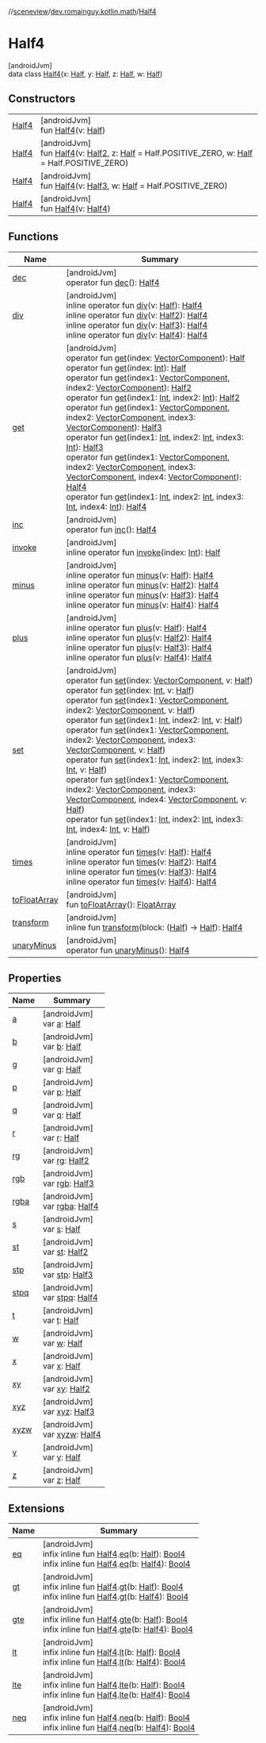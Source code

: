 //[sceneview](../../../index.md)/[dev.romainguy.kotlin.math](../index.md)/[Half4](index.md)

# Half4

[androidJvm]\
data class [Half4](index.md)(x: [Half](../-half/index.md), y: [Half](../-half/index.md), z: [Half](../-half/index.md), w: [Half](../-half/index.md))

## Constructors

| | |
|---|---|
| [Half4](-half4.md) | [androidJvm]<br>fun [Half4](-half4.md)(v: [Half](../-half/index.md)) |
| [Half4](-half4.md) | [androidJvm]<br>fun [Half4](-half4.md)(v: [Half2](../-half2/index.md), z: [Half](../-half/index.md) = Half.POSITIVE_ZERO, w: [Half](../-half/index.md) = Half.POSITIVE_ZERO) |
| [Half4](-half4.md) | [androidJvm]<br>fun [Half4](-half4.md)(v: [Half3](../-half3/index.md), w: [Half](../-half/index.md) = Half.POSITIVE_ZERO) |
| [Half4](-half4.md) | [androidJvm]<br>fun [Half4](-half4.md)(v: [Half4](index.md)) |

## Functions

| Name | Summary |
|---|---|
| [dec](dec.md) | [androidJvm]<br>operator fun [dec](dec.md)(): [Half4](index.md) |
| [div](div.md) | [androidJvm]<br>inline operator fun [div](div.md)(v: [Half](../-half/index.md)): [Half4](index.md)<br>inline operator fun [div](div.md)(v: [Half2](../-half2/index.md)): [Half4](index.md)<br>inline operator fun [div](div.md)(v: [Half3](../-half3/index.md)): [Half4](index.md)<br>inline operator fun [div](div.md)(v: [Half4](index.md)): [Half4](index.md) |
| [get](get.md) | [androidJvm]<br>operator fun [get](get.md)(index: [VectorComponent](../-vector-component/index.md)): [Half](../-half/index.md)<br>operator fun [get](get.md)(index: [Int](https://kotlinlang.org/api/latest/jvm/stdlib/kotlin/-int/index.html)): [Half](../-half/index.md)<br>operator fun [get](get.md)(index1: [VectorComponent](../-vector-component/index.md), index2: [VectorComponent](../-vector-component/index.md)): [Half2](../-half2/index.md)<br>operator fun [get](get.md)(index1: [Int](https://kotlinlang.org/api/latest/jvm/stdlib/kotlin/-int/index.html), index2: [Int](https://kotlinlang.org/api/latest/jvm/stdlib/kotlin/-int/index.html)): [Half2](../-half2/index.md)<br>operator fun [get](get.md)(index1: [VectorComponent](../-vector-component/index.md), index2: [VectorComponent](../-vector-component/index.md), index3: [VectorComponent](../-vector-component/index.md)): [Half3](../-half3/index.md)<br>operator fun [get](get.md)(index1: [Int](https://kotlinlang.org/api/latest/jvm/stdlib/kotlin/-int/index.html), index2: [Int](https://kotlinlang.org/api/latest/jvm/stdlib/kotlin/-int/index.html), index3: [Int](https://kotlinlang.org/api/latest/jvm/stdlib/kotlin/-int/index.html)): [Half3](../-half3/index.md)<br>operator fun [get](get.md)(index1: [VectorComponent](../-vector-component/index.md), index2: [VectorComponent](../-vector-component/index.md), index3: [VectorComponent](../-vector-component/index.md), index4: [VectorComponent](../-vector-component/index.md)): [Half4](index.md)<br>operator fun [get](get.md)(index1: [Int](https://kotlinlang.org/api/latest/jvm/stdlib/kotlin/-int/index.html), index2: [Int](https://kotlinlang.org/api/latest/jvm/stdlib/kotlin/-int/index.html), index3: [Int](https://kotlinlang.org/api/latest/jvm/stdlib/kotlin/-int/index.html), index4: [Int](https://kotlinlang.org/api/latest/jvm/stdlib/kotlin/-int/index.html)): [Half4](index.md) |
| [inc](inc.md) | [androidJvm]<br>operator fun [inc](inc.md)(): [Half4](index.md) |
| [invoke](invoke.md) | [androidJvm]<br>inline operator fun [invoke](invoke.md)(index: [Int](https://kotlinlang.org/api/latest/jvm/stdlib/kotlin/-int/index.html)): [Half](../-half/index.md) |
| [minus](minus.md) | [androidJvm]<br>inline operator fun [minus](minus.md)(v: [Half](../-half/index.md)): [Half4](index.md)<br>inline operator fun [minus](minus.md)(v: [Half2](../-half2/index.md)): [Half4](index.md)<br>inline operator fun [minus](minus.md)(v: [Half3](../-half3/index.md)): [Half4](index.md)<br>inline operator fun [minus](minus.md)(v: [Half4](index.md)): [Half4](index.md) |
| [plus](plus.md) | [androidJvm]<br>inline operator fun [plus](plus.md)(v: [Half](../-half/index.md)): [Half4](index.md)<br>inline operator fun [plus](plus.md)(v: [Half2](../-half2/index.md)): [Half4](index.md)<br>inline operator fun [plus](plus.md)(v: [Half3](../-half3/index.md)): [Half4](index.md)<br>inline operator fun [plus](plus.md)(v: [Half4](index.md)): [Half4](index.md) |
| [set](set.md) | [androidJvm]<br>operator fun [set](set.md)(index: [VectorComponent](../-vector-component/index.md), v: [Half](../-half/index.md))<br>operator fun [set](set.md)(index: [Int](https://kotlinlang.org/api/latest/jvm/stdlib/kotlin/-int/index.html), v: [Half](../-half/index.md))<br>operator fun [set](set.md)(index1: [VectorComponent](../-vector-component/index.md), index2: [VectorComponent](../-vector-component/index.md), v: [Half](../-half/index.md))<br>operator fun [set](set.md)(index1: [Int](https://kotlinlang.org/api/latest/jvm/stdlib/kotlin/-int/index.html), index2: [Int](https://kotlinlang.org/api/latest/jvm/stdlib/kotlin/-int/index.html), v: [Half](../-half/index.md))<br>operator fun [set](set.md)(index1: [VectorComponent](../-vector-component/index.md), index2: [VectorComponent](../-vector-component/index.md), index3: [VectorComponent](../-vector-component/index.md), v: [Half](../-half/index.md))<br>operator fun [set](set.md)(index1: [Int](https://kotlinlang.org/api/latest/jvm/stdlib/kotlin/-int/index.html), index2: [Int](https://kotlinlang.org/api/latest/jvm/stdlib/kotlin/-int/index.html), index3: [Int](https://kotlinlang.org/api/latest/jvm/stdlib/kotlin/-int/index.html), v: [Half](../-half/index.md))<br>operator fun [set](set.md)(index1: [VectorComponent](../-vector-component/index.md), index2: [VectorComponent](../-vector-component/index.md), index3: [VectorComponent](../-vector-component/index.md), index4: [VectorComponent](../-vector-component/index.md), v: [Half](../-half/index.md))<br>operator fun [set](set.md)(index1: [Int](https://kotlinlang.org/api/latest/jvm/stdlib/kotlin/-int/index.html), index2: [Int](https://kotlinlang.org/api/latest/jvm/stdlib/kotlin/-int/index.html), index3: [Int](https://kotlinlang.org/api/latest/jvm/stdlib/kotlin/-int/index.html), index4: [Int](https://kotlinlang.org/api/latest/jvm/stdlib/kotlin/-int/index.html), v: [Half](../-half/index.md)) |
| [times](times.md) | [androidJvm]<br>inline operator fun [times](times.md)(v: [Half](../-half/index.md)): [Half4](index.md)<br>inline operator fun [times](times.md)(v: [Half2](../-half2/index.md)): [Half4](index.md)<br>inline operator fun [times](times.md)(v: [Half3](../-half3/index.md)): [Half4](index.md)<br>inline operator fun [times](times.md)(v: [Half4](index.md)): [Half4](index.md) |
| [toFloatArray](to-float-array.md) | [androidJvm]<br>fun [toFloatArray](to-float-array.md)(): [FloatArray](https://kotlinlang.org/api/latest/jvm/stdlib/kotlin/-float-array/index.html) |
| [transform](transform.md) | [androidJvm]<br>inline fun [transform](transform.md)(block: ([Half](../-half/index.md)) -&gt; [Half](../-half/index.md)): [Half4](index.md) |
| [unaryMinus](unary-minus.md) | [androidJvm]<br>operator fun [unaryMinus](unary-minus.md)(): [Half4](index.md) |

## Properties

| Name | Summary |
|---|---|
| [a](a.md) | [androidJvm]<br>var [a](a.md): [Half](../-half/index.md) |
| [b](b.md) | [androidJvm]<br>var [b](b.md): [Half](../-half/index.md) |
| [g](g.md) | [androidJvm]<br>var [g](g.md): [Half](../-half/index.md) |
| [p](p.md) | [androidJvm]<br>var [p](p.md): [Half](../-half/index.md) |
| [q](q.md) | [androidJvm]<br>var [q](q.md): [Half](../-half/index.md) |
| [r](r.md) | [androidJvm]<br>var [r](r.md): [Half](../-half/index.md) |
| [rg](rg.md) | [androidJvm]<br>var [rg](rg.md): [Half2](../-half2/index.md) |
| [rgb](rgb.md) | [androidJvm]<br>var [rgb](rgb.md): [Half3](../-half3/index.md) |
| [rgba](rgba.md) | [androidJvm]<br>var [rgba](rgba.md): [Half4](index.md) |
| [s](s.md) | [androidJvm]<br>var [s](s.md): [Half](../-half/index.md) |
| [st](st.md) | [androidJvm]<br>var [st](st.md): [Half2](../-half2/index.md) |
| [stp](stp.md) | [androidJvm]<br>var [stp](stp.md): [Half3](../-half3/index.md) |
| [stpq](stpq.md) | [androidJvm]<br>var [stpq](stpq.md): [Half4](index.md) |
| [t](t.md) | [androidJvm]<br>var [t](t.md): [Half](../-half/index.md) |
| [w](w.md) | [androidJvm]<br>var [w](w.md): [Half](../-half/index.md) |
| [x](x.md) | [androidJvm]<br>var [x](x.md): [Half](../-half/index.md) |
| [xy](xy.md) | [androidJvm]<br>var [xy](xy.md): [Half2](../-half2/index.md) |
| [xyz](xyz.md) | [androidJvm]<br>var [xyz](xyz.md): [Half3](../-half3/index.md) |
| [xyzw](xyzw.md) | [androidJvm]<br>var [xyzw](xyzw.md): [Half4](index.md) |
| [y](y.md) | [androidJvm]<br>var [y](y.md): [Half](../-half/index.md) |
| [z](z.md) | [androidJvm]<br>var [z](z.md): [Half](../-half/index.md) |

## Extensions

| Name | Summary |
|---|---|
| [eq](../eq.md) | [androidJvm]<br>infix inline fun [Half4](index.md).[eq](../eq.md)(b: [Half](../-half/index.md)): [Bool4](../-bool4/index.md)<br>infix inline fun [Half4](index.md).[eq](../eq.md)(b: [Half4](index.md)): [Bool4](../-bool4/index.md) |
| [gt](../gt.md) | [androidJvm]<br>infix inline fun [Half4](index.md).[gt](../gt.md)(b: [Half](../-half/index.md)): [Bool4](../-bool4/index.md)<br>infix inline fun [Half4](index.md).[gt](../gt.md)(b: [Half4](index.md)): [Bool4](../-bool4/index.md) |
| [gte](../gte.md) | [androidJvm]<br>infix inline fun [Half4](index.md).[gte](../gte.md)(b: [Half](../-half/index.md)): [Bool4](../-bool4/index.md)<br>infix inline fun [Half4](index.md).[gte](../gte.md)(b: [Half4](index.md)): [Bool4](../-bool4/index.md) |
| [lt](../lt.md) | [androidJvm]<br>infix inline fun [Half4](index.md).[lt](../lt.md)(b: [Half](../-half/index.md)): [Bool4](../-bool4/index.md)<br>infix inline fun [Half4](index.md).[lt](../lt.md)(b: [Half4](index.md)): [Bool4](../-bool4/index.md) |
| [lte](../lte.md) | [androidJvm]<br>infix inline fun [Half4](index.md).[lte](../lte.md)(b: [Half](../-half/index.md)): [Bool4](../-bool4/index.md)<br>infix inline fun [Half4](index.md).[lte](../lte.md)(b: [Half4](index.md)): [Bool4](../-bool4/index.md) |
| [neq](../neq.md) | [androidJvm]<br>infix inline fun [Half4](index.md).[neq](../neq.md)(b: [Half](../-half/index.md)): [Bool4](../-bool4/index.md)<br>infix inline fun [Half4](index.md).[neq](../neq.md)(b: [Half4](index.md)): [Bool4](../-bool4/index.md) |
